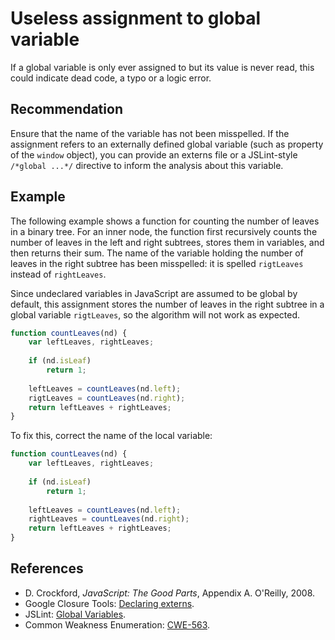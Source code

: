 # Useless assignment to global variable
If a global variable is only ever assigned to but its value is never read, this could indicate dead code, a typo or a logic error.


## Recommendation
Ensure that the name of the variable has not been misspelled. If the assignment refers to an externally defined global variable (such as property of the `window` object), you can provide an externs file or a JSLint-style `/*global ...*/` directive to inform the analysis about this variable.


## Example
The following example shows a function for counting the number of leaves in a binary tree. For an inner node, the function first recursively counts the number of leaves in the left and right subtrees, stores them in variables, and then returns their sum. The name of the variable holding the number of leaves in the right subtree has been misspelled: it is spelled `rigtLeaves` instead of `rightLeaves`.

Since undeclared variables in JavaScript are assumed to be global by default, this assignment stores the number of leaves in the right subtree in a global variable `rigtLeaves`, so the algorithm will not work as expected.


```javascript
function countLeaves(nd) {
	var leftLeaves, rightLeaves;
	
	if (nd.isLeaf)
		return 1;
	
	leftLeaves = countLeaves(nd.left);
	rigtLeaves = countLeaves(nd.right);
	return leftLeaves + rightLeaves;
}
```
To fix this, correct the name of the local variable:


```javascript
function countLeaves(nd) {
	var leftLeaves, rightLeaves;
	
	if (nd.isLeaf)
		return 1;
	
	leftLeaves = countLeaves(nd.left);
	rightLeaves = countLeaves(nd.right);
	return leftLeaves + rightLeaves;
}
```

## References
* D. Crockford, *JavaScript: The Good Parts*, Appendix A. O'Reilly, 2008.
* Google Closure Tools: [Declaring externs](https://developers.google.com/closure/compiler/docs/api-tutorial3?csw=1#externs).
* JSLint: [Global Variables](http://www.jslint.com/help.html#global).
* Common Weakness Enumeration: [CWE-563](https://cwe.mitre.org/data/definitions/563.html).
